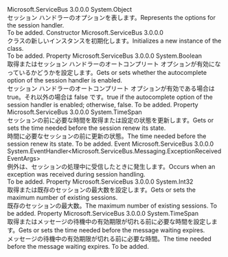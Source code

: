 <Type Name="SessionHandlerOptions" FullName="Microsoft.ServiceBus.Messaging.SessionHandlerOptions">
  <TypeSignature Language="C#" Value="public class SessionHandlerOptions" />
  <TypeSignature Language="ILAsm" Value=".class public auto ansi beforefieldinit SessionHandlerOptions extends System.Object" />
  <TypeSignature Language="DocId" Value="T:Microsoft.ServiceBus.Messaging.SessionHandlerOptions" />
  <TypeSignature Language="VB.NET" Value="Public Class SessionHandlerOptions" />
  <TypeSignature Language="F#" Value="type SessionHandlerOptions = class" />
  <AssemblyInfo>
    <AssemblyName>Microsoft.ServiceBus</AssemblyName>
    <AssemblyVersion>3.0.0.0</AssemblyVersion>
  </AssemblyInfo>
  <Base>
    <BaseTypeName>System.Object</BaseTypeName>
  </Base>
  <Interfaces />
  <Docs>
    <summary><span data-ttu-id="178d0-101">セッション ハンドラーのオプションを表します。</span><span class="sxs-lookup"><span data-stu-id="178d0-101">Represents the options for the session handler.</span></span></summary>
    <remarks>To be added.</remarks>
  </Docs>
  <Members>
    <Member MemberName=".ctor">
      <MemberSignature Language="C#" Value="public SessionHandlerOptions ();" />
      <MemberSignature Language="ILAsm" Value=".method public hidebysig specialname rtspecialname instance void .ctor() cil managed" />
      <MemberSignature Language="DocId" Value="M:Microsoft.ServiceBus.Messaging.SessionHandlerOptions.#ctor" />
      <MemberSignature Language="VB.NET" Value="Public Sub New ()" />
      <MemberType>Constructor</MemberType>
      <AssemblyInfo>
        <AssemblyName>Microsoft.ServiceBus</AssemblyName>
        <AssemblyVersion>3.0.0.0</AssemblyVersion>
      </AssemblyInfo>
      <Parameters />
      <Docs>
        <summary><span data-ttu-id="178d0-102"><see cref="T:Microsoft.ServiceBus.Messaging.SessionHandlerOptions" /> クラスの新しいインスタンスを初期化します。</span><span class="sxs-lookup"><span data-stu-id="178d0-102">Initializes a new instance of the <see cref="T:Microsoft.ServiceBus.Messaging.SessionHandlerOptions" /> class.</span></span></summary>
        <remarks>To be added.</remarks>
      </Docs>
    </Member>
    <Member MemberName="AutoComplete">
      <MemberSignature Language="C#" Value="public bool AutoComplete { get; set; }" />
      <MemberSignature Language="ILAsm" Value=".property instance bool AutoComplete" />
      <MemberSignature Language="DocId" Value="P:Microsoft.ServiceBus.Messaging.SessionHandlerOptions.AutoComplete" />
      <MemberSignature Language="VB.NET" Value="Public Property AutoComplete As Boolean" />
      <MemberSignature Language="F#" Value="member this.AutoComplete : bool with get, set" Usage="Microsoft.ServiceBus.Messaging.SessionHandlerOptions.AutoComplete" />
      <MemberType>Property</MemberType>
      <AssemblyInfo>
        <AssemblyName>Microsoft.ServiceBus</AssemblyName>
        <AssemblyVersion>3.0.0.0</AssemblyVersion>
      </AssemblyInfo>
      <ReturnValue>
        <ReturnType>System.Boolean</ReturnType>
      </ReturnValue>
      <Docs>
        <summary><span data-ttu-id="178d0-103">取得またはセッション ハンドラーのオートコンプリート オプションが有効になっているかどうかを設定します。</span><span class="sxs-lookup"><span data-stu-id="178d0-103">Gets or sets whether the autocomplete option of the session handler is enabled.</span></span></summary>
        <value><span data-ttu-id="178d0-104">セッション ハンドラーのオートコンプリート オプションが有効である場合は true。それ以外の場合は false です。</span><span class="sxs-lookup"><span data-stu-id="178d0-104">true if the autocomplete option of the session handler is enabled; otherwise, false.</span></span></value>
        <remarks>To be added.</remarks>
      </Docs>
    </Member>
    <Member MemberName="AutoRenewTimeout">
      <MemberSignature Language="C#" Value="public TimeSpan AutoRenewTimeout { get; set; }" />
      <MemberSignature Language="ILAsm" Value=".property instance valuetype System.TimeSpan AutoRenewTimeout" />
      <MemberSignature Language="DocId" Value="P:Microsoft.ServiceBus.Messaging.SessionHandlerOptions.AutoRenewTimeout" />
      <MemberSignature Language="VB.NET" Value="Public Property AutoRenewTimeout As TimeSpan" />
      <MemberSignature Language="F#" Value="member this.AutoRenewTimeout : TimeSpan with get, set" Usage="Microsoft.ServiceBus.Messaging.SessionHandlerOptions.AutoRenewTimeout" />
      <MemberType>Property</MemberType>
      <AssemblyInfo>
        <AssemblyName>Microsoft.ServiceBus</AssemblyName>
        <AssemblyVersion>3.0.0.0</AssemblyVersion>
      </AssemblyInfo>
      <ReturnValue>
        <ReturnType>System.TimeSpan</ReturnType>
      </ReturnValue>
      <Docs>
        <summary><span data-ttu-id="178d0-105">セッションの前に必要な時間を取得または設定の状態を更新します。</span><span class="sxs-lookup"><span data-stu-id="178d0-105">Gets or sets the time needed before the session renew its state.</span></span></summary>
        <value><span data-ttu-id="178d0-106">時間に必要なセッションの前に更新の状態。</span><span class="sxs-lookup"><span data-stu-id="178d0-106">The time needed before the session renew its state.</span></span></value>
        <remarks>To be added.</remarks>
      </Docs>
    </Member>
    <Member MemberName="ExceptionReceived">
      <MemberSignature Language="C#" Value="public event EventHandler&lt;Microsoft.ServiceBus.Messaging.ExceptionReceivedEventArgs&gt; ExceptionReceived;" />
      <MemberSignature Language="ILAsm" Value=".event class System.EventHandler`1&lt;class Microsoft.ServiceBus.Messaging.ExceptionReceivedEventArgs&gt; ExceptionReceived" />
      <MemberSignature Language="DocId" Value="E:Microsoft.ServiceBus.Messaging.SessionHandlerOptions.ExceptionReceived" />
      <MemberSignature Language="VB.NET" Value="Public Event ExceptionReceived As EventHandler(Of ExceptionReceivedEventArgs) " />
      <MemberSignature Language="F#" Value="member this.ExceptionReceived : EventHandler&lt;Microsoft.ServiceBus.Messaging.ExceptionReceivedEventArgs&gt; " Usage="member this.ExceptionReceived : System.EventHandler&lt;Microsoft.ServiceBus.Messaging.ExceptionReceivedEventArgs&gt; " />
      <MemberType>Event</MemberType>
      <AssemblyInfo>
        <AssemblyName>Microsoft.ServiceBus</AssemblyName>
        <AssemblyVersion>3.0.0.0</AssemblyVersion>
      </AssemblyInfo>
      <ReturnValue>
        <ReturnType>System.EventHandler&lt;Microsoft.ServiceBus.Messaging.ExceptionReceivedEventArgs&gt;</ReturnType>
      </ReturnValue>
      <Docs>
        <summary><span data-ttu-id="178d0-107">例外は、セッションの処理中に受信したときに発生します。</span><span class="sxs-lookup"><span data-stu-id="178d0-107">Occurs when an exception was received during session handling.</span></span></summary>
        <remarks>To be added.</remarks>
      </Docs>
    </Member>
    <Member MemberName="MaxConcurrentSessions">
      <MemberSignature Language="C#" Value="public int MaxConcurrentSessions { get; set; }" />
      <MemberSignature Language="ILAsm" Value=".property instance int32 MaxConcurrentSessions" />
      <MemberSignature Language="DocId" Value="P:Microsoft.ServiceBus.Messaging.SessionHandlerOptions.MaxConcurrentSessions" />
      <MemberSignature Language="VB.NET" Value="Public Property MaxConcurrentSessions As Integer" />
      <MemberSignature Language="F#" Value="member this.MaxConcurrentSessions : int with get, set" Usage="Microsoft.ServiceBus.Messaging.SessionHandlerOptions.MaxConcurrentSessions" />
      <MemberType>Property</MemberType>
      <AssemblyInfo>
        <AssemblyName>Microsoft.ServiceBus</AssemblyName>
        <AssemblyVersion>3.0.0.0</AssemblyVersion>
      </AssemblyInfo>
      <ReturnValue>
        <ReturnType>System.Int32</ReturnType>
      </ReturnValue>
      <Docs>
        <summary><span data-ttu-id="178d0-108">取得または既存のセッションの最大数を設定します。</span><span class="sxs-lookup"><span data-stu-id="178d0-108">Gets or sets the maximum number of existing sessions.</span></span></summary>
        <value><span data-ttu-id="178d0-109">既存のセッションの最大数。</span><span class="sxs-lookup"><span data-stu-id="178d0-109">The maximum number of existing sessions.</span></span></value>
        <remarks>To be added.</remarks>
      </Docs>
    </Member>
    <Member MemberName="MessageWaitTimeout">
      <MemberSignature Language="C#" Value="public TimeSpan MessageWaitTimeout { get; set; }" />
      <MemberSignature Language="ILAsm" Value=".property instance valuetype System.TimeSpan MessageWaitTimeout" />
      <MemberSignature Language="DocId" Value="P:Microsoft.ServiceBus.Messaging.SessionHandlerOptions.MessageWaitTimeout" />
      <MemberSignature Language="VB.NET" Value="Public Property MessageWaitTimeout As TimeSpan" />
      <MemberSignature Language="F#" Value="member this.MessageWaitTimeout : TimeSpan with get, set" Usage="Microsoft.ServiceBus.Messaging.SessionHandlerOptions.MessageWaitTimeout" />
      <MemberType>Property</MemberType>
      <AssemblyInfo>
        <AssemblyName>Microsoft.ServiceBus</AssemblyName>
        <AssemblyVersion>3.0.0.0</AssemblyVersion>
      </AssemblyInfo>
      <ReturnValue>
        <ReturnType>System.TimeSpan</ReturnType>
      </ReturnValue>
      <Docs>
        <summary><span data-ttu-id="178d0-110">取得またはメッセージの待機中の有効期限が切れる前に必要な時間を設定します。</span><span class="sxs-lookup"><span data-stu-id="178d0-110">Gets or sets the time needed before the message waiting expires.</span></span></summary>
        <value><span data-ttu-id="178d0-111">メッセージの待機中の有効期限が切れる前に必要な時間。</span><span class="sxs-lookup"><span data-stu-id="178d0-111">The time needed before the message waiting expires.</span></span></value>
        <remarks>To be added.</remarks>
      </Docs>
    </Member>
  </Members>
</Type>